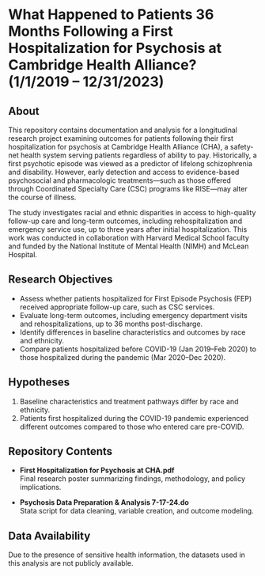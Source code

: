 # What Happened to Patients 36 Months Following a First Hospitalization for Psychosis at Cambridge Health Alliance? (1/1/2019 – 12/31/2023)

## About

This repository contains documentation and analysis for a longitudinal research project examining outcomes for patients following their first hospitalization for psychosis at Cambridge Health Alliance (CHA), a safety-net health system serving patients regardless of ability to pay. Historically, a first psychotic episode was viewed as a predictor of lifelong schizophrenia and disability. However, early detection and access to evidence-based psychosocial and pharmacologic treatments—such as those offered through Coordinated Specialty Care (CSC) programs like RISE—may alter the course of illness.

The study investigates racial and ethnic disparities in access to high-quality follow-up care and long-term outcomes, including rehospitalization and emergency service use, up to three years after initial hospitalization. This work was conducted in collaboration with Harvard Medical School faculty and funded by the National Institute of Mental Health (NIMH) and McLean Hospital.

## Research Objectives

- Assess whether patients hospitalized for First Episode Psychosis (FEP) received appropriate follow-up care, such as CSC services.
- Evaluate long-term outcomes, including emergency department visits and rehospitalizations, up to 36 months post-discharge.
- Identify differences in baseline characteristics and outcomes by race and ethnicity.
- Compare patients hospitalized before COVID-19 (Jan 2019–Feb 2020) to those hospitalized during the pandemic (Mar 2020–Dec 2020).

## Hypotheses

1. Baseline characteristics and treatment pathways differ by race and ethnicity.  
2. Patients first hospitalized during the COVID-19 pandemic experienced different outcomes compared to those who entered care pre-COVID.

## Repository Contents

- **First Hospitalization for Psychosis at CHA.pdf**  
  Final research poster summarizing findings, methodology, and policy implications.

- **Psychosis Data Preparation & Analysis 7-17-24.do**  
  Stata script for data cleaning, variable creation, and outcome modeling.

## Data Availability

Due to the presence of sensitive health information, the datasets used in this analysis are not publicly available.
